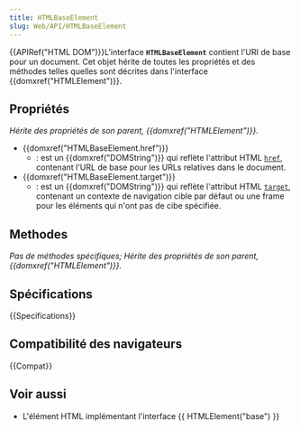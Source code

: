 ```yaml
---
title: HTMLBaseElement
slug: Web/API/HTMLBaseElement
---
```


{{APIRef("HTML DOM")}}L'interface **`HTMLBaseElement`** contient l'URI de base pour un document. Cet objet hérite de toutes les propriétés et des méthodes telles quelles sont décrites dans l'interface {{domxref("HTMLElement")}}.

## Propriétés

_Hérite des propriétés de son parent, {{domxref("HTMLElement")}}._

- {{domxref("HTMLBaseElement.href")}}
  - : est un {{domxref("DOMString")}} qui reflète l'attribut HTML [`href`](/fr/docs/Web/HTML/Reference/Elements/base#href), contenant l'URL de base pour les URLs relatives dans le document.
- {{domxref("HTMLBaseElement.target")}}
  - : est un {{domxref("DOMString")}} qui reflète l'attribut HTML [`target`](/fr/docs/Web/HTML/Reference/Elements/base#target), contenant un contexte de navigation cible par défaut ou une frame pour les éléments qui n'ont pas de cibe spécifiée.

## Methodes

_Pas de méthodes spécifiques; Hérite des propriétés de son parent, {{domxref("HTMLElement")}}._

## Spécifications

{{Specifications}}

## Compatibilité des navigateurs

{{Compat}}

## Voir aussi

- L'élément HTML implémentant l'interface {{ HTMLElement("base") }}
